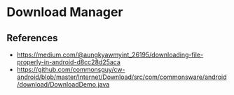 # Download Manager

## References
- https://medium.com/@aungkyawmyint_26195/downloading-file-properly-in-android-d8cc28d25aca
- https://github.com/commonsguy/cw-android/blob/master/Internet/Download/src/com/commonsware/android/download/DownloadDemo.java